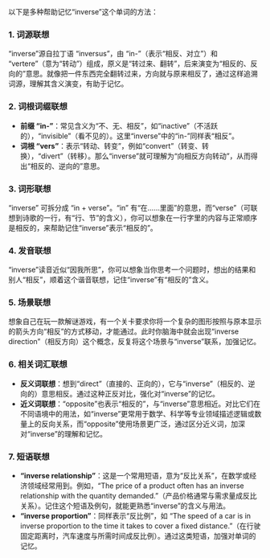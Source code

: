 以下是多种帮助记忆“inverse”这个单词的方法：
### 1. 词源联想
“inverse”源自拉丁语 “inversus”，由 “in-”（表示“相反、对立”）和 “vertere”（意为“转动”）组成，原义是“转过来、翻转”，后来演变为“相反的、反向的”意思。就像把一件东西完全翻转过来，方向就与原来相反了，通过这样追溯词源，理解其含义演变，有助于记忆。

### 2. 词根词缀联想
- **前缀 “in-”**：常见含义为“不、无、相反”，如“inactive”（不活跃的），“invisible”（看不见的）。这里“inverse”中的“in-”同样表“相反”。
- **词根 “vers”**：表示“转动、转变”，例如“convert”（转变、转换），“divert”（转移）。那么“inverse”就可理解为“向相反方向转动”，从而得出“相反的、逆向的”意思。

### 3. 词形联想
“inverse” 可拆分成 “in + verse”。“in” 有“在……里面”的意思，而“verse”（可联想到诗歌的一行，有“行、节”的含义），你可以想象在一行字里的内容与正常顺序是相反的，来帮助记住“inverse”表示“相反的”。

### 4. 发音联想
“inverse”读音近似“因我所思”，你可以想象当你思考一个问题时，想出的结果和别人“相反”，顺着这个谐音联想，记住“inverse”有“相反的”含义。

### 5. 场景联想
想象自己在玩一款解谜游戏，有一个关卡要求你将一个复杂的图形按照与原本显示的箭头方向“相反”的方式移动，才能通过。此时你脑海中就会出现“inverse direction”（相反方向）这个概念，反复将这个场景与“inverse”联系，加强记忆。

### 6. 相关词汇联想
- **反义词联想**：想到“direct”（直接的、正向的），它与“inverse”（相反的、逆向的）意思相反。通过这种正反对比，强化对“inverse”的记忆。
- **近义词联想**：“opposite”也表示“相反的”，与“inverse”意思相近。对比它们在不同语境中的用法，如“inverse”更常用于数学、科学等专业领域描述逻辑或数量上的反向关系，而“opposite”使用场景更广泛，通过区分近义词，加深对“inverse”的理解和记忆。

### 7. 短语联想
- **“inverse relationship”**：这是一个常用短语，意为“反比关系”，在数学或经济领域经常用到。例如，“The price of a product often has an inverse relationship with the quantity demanded.”（产品价格通常与需求量成反比关系）。记住这个短语及例句，就能更熟悉“inverse”的含义与用法。
 - **“inverse proportion”**：同样表示“反比例”，如 “The speed of a car is in inverse proportion to the time it takes to cover a fixed distance.”（在行驶固定距离时，汽车速度与所需时间成反比例）。通过这类短语，加强对单词的记忆。 